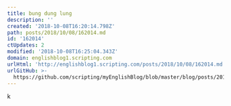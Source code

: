 ```yaml
---
title: bung dung lung
description: ''
created: '2018-10-08T16:20:14.798Z'
path: posts/2018/10/08/162014.md
id: '162014'
ctUpdates: 2
modified: '2018-10-08T16:25:04.343Z'
domain: englishblog1.scripting.com
urlHtml: 'http://englishblog1.scripting.com/posts/2018/10/08/162014.md'
urlGitHub: >-
  https://github.com/scripting/myEnglishBlog/blob/master/blog/posts/2018/10/08/162014.md
---
```

k